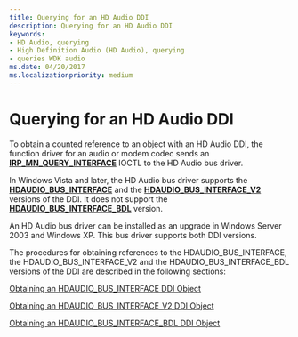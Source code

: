 ```yaml
---
title: Querying for an HD Audio DDI
description: Querying for an HD Audio DDI
keywords:
- HD Audio, querying
- High Definition Audio (HD Audio), querying
- queries WDK audio
ms.date: 04/20/2017
ms.localizationpriority: medium
---
```


# Querying for an HD Audio DDI


To obtain a counted reference to an object with an HD Audio DDI, the function driver for an audio or modem codec sends an [**IRP\_MN\_QUERY\_INTERFACE**](../kernel/irp-mn-query-interface.md) IOCTL to the HD Audio bus driver.

In Windows Vista and later, the HD Audio bus driver supports the [**HDAUDIO\_BUS\_INTERFACE**](/windows-hardware/drivers/ddi/hdaudio/ns-hdaudio-_hdaudio_bus_interface) and the [**HDAUDIO\_BUS\_INTERFACE\_V2**](/windows-hardware/drivers/ddi/hdaudio/ns-hdaudio-_hdaudio_bus_interface_v2) versions of the DDI. It does not support the [**HDAUDIO\_BUS\_INTERFACE\_BDL**](/windows-hardware/drivers/ddi/hdaudio/ns-hdaudio-_hdaudio_bus_interface_bdl) version.

An HD Audio bus driver can be installed as an upgrade in Windows Server 2003 and Windows XP. This bus driver supports both DDI versions.

The procedures for obtaining references to the HDAUDIO\_BUS\_INTERFACE, the HDAUDIO\_BUS\_INTERFACE\_V2 and the HDAUDIO\_BUS\_INTERFACE\_BDL versions of the DDI are described in the following sections:

[Obtaining an HDAUDIO\_BUS\_INTERFACE DDI Object](obtaining-an-hdaudio-bus-interface-ddi-object.md)

[Obtaining an HDAUDIO\_BUS\_INTERFACE\_V2 DDI Object](obtaining-an-hdaudio-bus-interface-v2-ddi-object.md)

[Obtaining an HDAUDIO\_BUS\_INTERFACE\_BDL DDI Object](obtaining-an-hdaudio-bus-interface-bdl-ddi-object.md)

 


